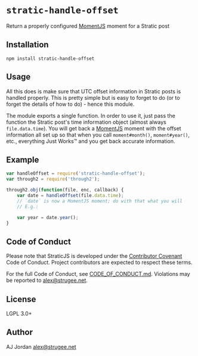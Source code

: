# `stratic-handle-offset`

Return a properly configured [MomentJS][1] moment for a Stratic post

## Installation

    npm install stratic-handle-offset

## Usage

All this does is make sure that UTC offset information in Stratic posts is handled properly. This is pretty simple but is easy to forget to do (or to forget the details of how to do) - hence this module.

The module exports a single function. In order to use it, just pass the function the Stratic post's time information object (almost always `file.data.time`). You will get back a [MomentJS][1] moment with the offset information all set up so that when you call `moment#month()`, `moment#year()`, etc., everything Just Works™ and you get back accurate information.

## Example

```js
var handleOffset = require('stratic-handle-offset');
var through2 = require('through2');

through2.obj(function(file, enc, callback) {
	var date = handleOffset(file.data.time);
	// `date` is now a MomentJS moment; do with that what you will
	// E.g.:

	var year = date.year();
}
```

## Code of Conduct

Please note that StraticJS is developed under the [Contributor Covenant][2] Code of Conduct. Project contributors are expected to respect these terms.

For the full Code of Conduct, see [CODE_OF_CONDUCT.md][3]. Violations may be reported to <alex@strugee.net>.

## License

LGPL 3.0+

## Author

AJ Jordan <alex@strugee.net>

 [1]: http://momentjs.com/
 [2]: http://contributor-covenant.org/
 [3]: https://github.com/straticjs/stratic-handle-offset/blob/master/CODE_OF_CONDUCT.md

